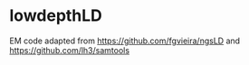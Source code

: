 # lowdepthLD

EM code adapted from 
https://github.com/fgvieira/ngsLD
and
https://github.com/lh3/samtools
